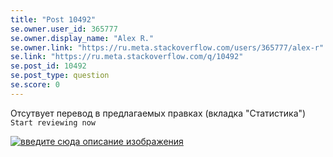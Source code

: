 ```yaml
---
title: "Post 10492"
se.owner.user_id: 365777
se.owner.display_name: "Alex R."
se.owner.link: "https://ru.meta.stackoverflow.com/users/365777/alex-r"
se.link: "https://ru.meta.stackoverflow.com/q/10492"
se.post_id: 10492
se.post_type: question
se.score: 0
---
```

<p>Отсутвует перевод в предлагаемых правках (вкладка "Статистика") <code>Start reviewing now</code></p>

<p><a href="https://i.stack.imgur.com/apZ4w.png" rel="nofollow noreferrer"><img src="https://i.stack.imgur.com/apZ4w.png" alt="введите сюда описание изображения"></a></p>

